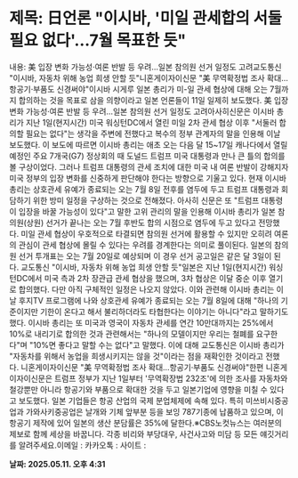 # **제목: 日언론 "이시바, '미일 관세합의 서둘 필요 없다'…7월 목표한 듯"**

  내용: 美 입장 변화 가능성·여론 반발 등 우려…일본 참의원 선거 일정도 고려교도통신 "이시바, 자동차 위해 농업 희생 안할 듯"니혼게이자이신문 "美 무역확정법 조사 확대…항공기·부품도 신경써야"이시바 시게루 일본 총리가 미-일 관세 협상에 대해 오는 7월까지 합의하는 것을 목표로 삼을 의향이라고 일본 언론들이 11일 일제히 보도했다. 美 입장 변화 가능성·여론 반발 등 우려…일본 참의원 선거 일정도 고려아사히신문은 이시바 총리가 지난 1일(현지시간) 미국 워싱턴DC에서 열린 미일 2차 관세 협상 이후 "서둘러 합의할 필요는 없다"는 생각을 주변에 전했다고 복수의 정부 관계자의 말을 인용해 이날 보도했다. 이 보도에 따르면 이시바 총리는 애초 오는 다음 달 15~17일 캐나다에서 열릴 예정인 주요 7개국(G7) 정상회의 때 도널드 트럼프 미국 대통령과 만나 큰 틀의 합의를 볼 구상이었다. 그러나 트럼프 대통령의 관세 조치에 대한 미국 내 여론 반발이 강해지자 미국 정부의 입장 변화를 신중하게 판단해야 한다는 방향으로 기울고 있다. 현재 이시바 총리는 상호관세 유예가 종료되는 오는 7월 8일 전후를 염두에 두고 트럼프 대통령과 회담하기 위한 방미 일정을 구상하는 것으로 전해졌다. 아사히 신문은 또 "트럼프 대통령이 입장을 바꿀 가능성이 있다"고 말한 고위 관리의 말을 인용해 이시바 총리가 일본 참의원(상원) 선거가 끝나는 오는 7월 후반도 합의 시점으로 염두에 두고 있다고 전망했다. 미일 관세 협상이 우호적으로 타결되면 참의원 선거에 활용할 수 있지만 오히려 여론의 관심이 관세 협상에 몰릴 수 있다는 우려를 경계한다는 의미로 풀이된다. 일본의 참의원 선거 투개표는 오는 7월 20일로 예상되며 이 경우 선거 공고일은 같은 달 3일이 된다. 교도통신 "이시바, 자동차 위해 농업 희생 안할 듯"일본은 지난 1일(현지시간) 워싱턴DC에서 미국 측과 2차 장관급 관세 협상을 했으며, 3차 협상은 이달 중순 이후 열기로 합의했다. 다만 아직 구체적인 일정은 나오지 않았다. 이와 관련해 이시바 총리는 이날 후지TV 프로그램에 나와 상호관세 유예가 종료되는 오는 7월 8일에 대해 "하나의 기준이지만 기한이 온다고 해서 불리하더라도 타협한다는 이야기는 아니다"라고 말하기도 했다. 이시바 총리는 또 미국과 영국이 자동차 관세를 연간 10만대까지는 25%에서 10%로 내리기로 합의한 것과 관련해서는 "하나의 모델이지만 우리는 철폐를 요구한다"며 "10%면 좋다고 말할 수는 없다"고 말했다. 이에 대해 교도통신은 이시바 총리가 "자동차를 위해서 농업을 희생시키지는 않을 것"이라는 점을 재확인한 것이라고 전했다. 니혼게이자이신문 "美 무역확정법 조사 확대…항공기·부품도 신경써야"한편 니혼게이자이신문은 트럼프 정부가 지난 1일부터 '무역확장법 232조'에 의한 조사를 자동차와 철강뿐만 아니라 항공기와 부품으로 확대한 것을 두고 일본기업에 영향을 미칠 수 있다고 보도했다. 일본 기업들은 항공 산업의 국제 분업체제에 속해 있다. 특히 미쓰비시중공업과 가와사키중공업은 날개와 기체 앞부분 등을 보잉 787기종에 납품하고 있으며, 이 항공기 제작에 있어 일본의 생산 분담률은 35%에 달한다.※CBS노컷뉴스는 여러분의 제보로 함께 세상을 바꿉니다. 각종 비리와 부당대우, 사건사고와 미담 등 모든 얘깃거리를 알려주세요.이메일 : 카카오톡 : 사이트 :

  **날짜: 2025.05.11. 오후 4:31**